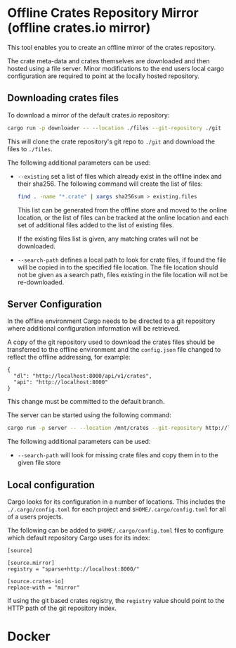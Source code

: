 # Offline Crates Repository Mirror (offline crates.io mirror)

This tool enables you to create an offline mirror of the crates repository.

The crate meta-data and crates themselves are downloaded and then hosted using a file server. Minor modifications to the end users local cargo configuration are required to point at the locally hosted repository.


## Downloading crates files

To download a mirror of the default crates.io repository:

``` bash
cargo run -p downloader -- --location ./files --git-repository ./git
```

This will clone the crate repository's git repo to `./git` and download the files to `./files`.

The following additional parameters can be used:

- `--existing` set a list of files which already exist in the offline index and their sha256. The following command will create the list of files:

  ``` bash
  find . -name "*.crate" | xargs sha256sum > existing.files
  ```

  This list can be generated from the offline store and moved to the online location, or the list of files can be tracked at the online location and each set of additional files added to the list of existing files.

  If the existing files list is given, any matching crates will not be downloaded.

- `--search-path` defines a local path to look for crate files, if found the file will be copied in to the specified file location. The file location should not be given as a search path, files existing in the file location will not be re-downloaded.


## Server Configuration

In the offline environment Cargo needs to be directed to a git repository where additional configuration information will be retrieved.

A copy of the git repository used to download the crates files should be transferred to the offline environment and the `config.json` file changed to reflect the offline addressing, for example:

```
{
  "dl": "http://localhost:8000/api/v1/crates",
  "api": "http://localhost:8000"
}
```

This change must be committed to the default branch.

The server can be started using the following command:

``` bash 
cargo run -p server -- --location /mnt/crates --git-repository http://localhost:8080/crates.io-index.git
```

The following additional parameters can be used:

- `--search-path` will look for missing crate files and copy them in to the given file store


## Local configuration

Cargo looks for its configuration in a number of locations. This includes the `./.cargo/config.toml` for each project and `$HOME/.cargo/config.toml` for all of a users projects.

The following can be added to `$HOME/.cargo/config.toml` files to configure which default repository Cargo uses for its index:

```
[source]

[source.mirror]
registry = "sparse+http://localhost:8000/"

[source.crates-io]
replace-with = "mirror"
```

If using the git based crates registry, the `registry` value should point to the HTTP path of the git repository index.

# Docker
